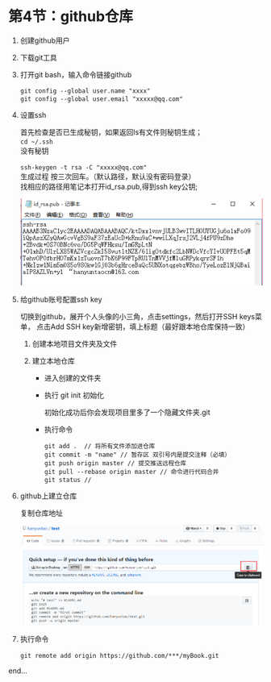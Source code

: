 # 第4节：github仓库

1. 创建github用户

2. 下载git工具

3. 打开git bash，输入命令链接github

   ```
   git config --global user.name "xxxx"
   git config --global user.email "xxxxx@qq.com"
   ```

4. 设置ssh 

   首先检查是否已生成秘钥，如果返回ls有文件则秘钥生成；  
   `cd ~/.ssh`  
   没有秘钥          

   `ssh-keygen -t rsa -C "xxxxx@qq.com"`   
   生成过程 按三次回车。（默认路径，默认没有密码登录）  
   找相应的路径用笔记本打开id_rsa.pub,得到ssh key公钥;

   ![blockchain](https://raw.githubusercontent.com/lengsediao/MarkdownPhotos/master/image/ssh-text.png "ssh-text")

5. 给github账号配置ssh key  

   切换到github，展开个人头像的小三角，点击settings，然后打开SSH keys菜单， 点击Add SSH key新增密钥，填上标题（最好跟本地仓库保持一致）    

   1. 创建本地项目文件夹及文件

   2. 建立本地仓库

      * 进入创建的文件夹

      * 执行  git init 初始化      

         初始化成功后你会发现项目里多了一个隐藏文件夹.git

      * 执行命令

        ```
        git add .  // 将所有文件添加进仓库
        git commit -m "name" // 暂存区 双引号内是提交注释（必填）
        git push origin master // 提交推送远程仓库
        git pull --rebase origin master // 命令进行代码合并
        git status //
        ```

6. github上建立仓库

   复制仓库地址

   ![图片](https://raw.githubusercontent.com/lengsediao/MarkdownPhotos/master/image/ssh-address.png)

7. 执行命令

   `git remote add origin https://github.com/***/myBook.git`



end...

